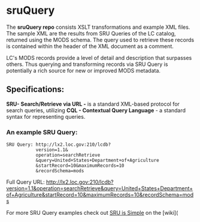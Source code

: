 # sruQuery
The **sruQuery repo** consists XSLT transformations  and example XML files. The sample XML  are the results from SRU Queries of the LC catalog, returned using the MODS schema. The query used to retrieve these records is contained within the header of the XML document as a comment. 

LC's MODS records provide a level of detail and description that surpasses others. Thus querying and transforming records via SRU Query is potentially a rich source for new or improved MODS metadata. 


## Specifications:
**SRU- Search/Retrieve via URL -** is a standard XML-based protocol for search queries,  utilizing **CQL - Contextual Query Language** - a standard syntax for representing queries.

### An example SRU Query:

 
    SRU Query: http://lx2.loc.gov:210/lcdb?
               version=1.1&
               operation=searchRetrieve 
               &query=United+States+Department+of+Agriculture
               &startRecord=10&maximumRecords=10
               &recordSchema=mods
    
   Full Query URL: http://lx2.loc.gov:210/lcdb?version=1.1&operation=searchRetrieve&query=United+States+Department+of+Agriculture&startRecord=10&maximumRecords=10&recordSchema=mods

For more SRU Query examples check out [SRU is Simple](https://github.com/CarlosMtz3/sruQuery/wiki/SRU-is-Simple) on the [wiki](
<!--stackedit_data:
eyJoaXN0b3J5IjpbMTM4Mzk5MTIyLC0xNzExNzEwNDgxXX0=
-->